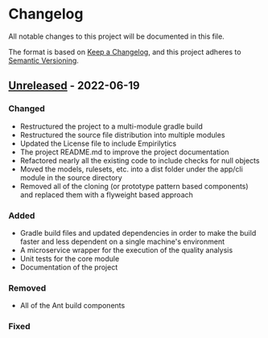 # Changelog

All notable changes to this project will be documented in this file.

The format is based on [Keep a Changelog](https://keepachangelog.com/en/1.0.0/), and this project adheres
to [Semantic Versioning](https://semver.org/spec/v2.0.0.html).

## [Unreleased] - 2022-06-19

### Changed

- Restructured the project to a multi-module gradle build
- Restructured the source file distribution into multiple modules
- Updated the License file to include Empirilytics
- The project README.md to improve the project documentation
- Refactored nearly all the existing code to include checks for null objects
- Moved the models, rulesets, etc. into a dist folder under the app/cli module in the source directory
- Removed all of the cloning (or prototype pattern based components) and replaced them with a flyweight based approach

### Added

- Gradle build files and updated dependencies in order to make the build faster and less dependent on a single machine's
  environment
- A microservice wrapper for the execution of the quality analysis
- Unit tests for the core module
- Documentation of the project

### Removed

- All of the Ant build components

### Fixed

[Unreleased]: https://github.com/empirilytics/qatch/compare/v2.0.0...HEAD

[0.0.1]: https://github.com/olivierlacan/keep-a-changelog/releases/tag/v2.0.0
